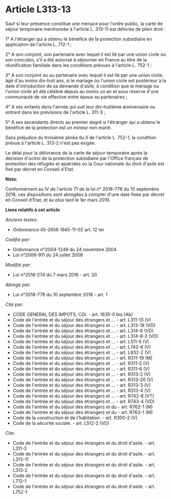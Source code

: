 # Article L313-13

Sauf si leur présence constitue une menace pour l'ordre public, la carte de séjour temporaire mentionnée à l'article L.
313-11 est délivrée de plein droit : 

1° A l'étranger qui a obtenu le bénéfice de la protection subsidiaire en application de l'article L. 712-1 ; 

2° A son conjoint, son partenaire avec lequel il est lié par une union civile ou son concubin, s'il a été autorisé à
séjourner en France au titre de la réunification familiale dans les conditions prévues à l'article L. 752-1 ; 

3° A son conjoint ou au partenaire avec lequel il est lié par une union civile, âgé d'au moins dix-huit ans, si le mariage ou
l'union civile est postérieur à la date d'introduction de sa demande d'asile, à condition que le mariage ou l'union civile
ait été célébré depuis au moins un an et sous réserve d'une communauté de vie effective entre époux ou partenaires ; 

4° A ses enfants dans l'année qui suit leur dix-huitième anniversaire ou entrant dans les prévisions de l'article L. 311-3 ; 

5° A ses ascendants directs au premier degré si l'étranger qui a obtenu le bénéfice de la protection est un mineur non
marié. 

Sans préjudice du troisième alinéa du II de l'article L. 752-1, la condition prévue à l'article L. 313-2 n'est pas exigée. 

Le délai pour la délivrance de la carte de séjour temporaire après la décision d'octroi de la protection subsidiaire par
l'Office français de protection des réfugiés et apatrides ou la Cour nationale du droit d'asile est fixé par décret en
Conseil d'Etat.

**Nota:**

Conformément au IV de l'article 71 de la loi n° 2018-778 du 10 septembre 2018, ces dispositions sont abrogées à compter d'une
date fixée par décret en Conseil d'Etat, et au plus tard le 1er mars 2019.

**Liens relatifs à cet article**

_Anciens textes_:

  - Ordonnance 45-2658 1945-11-02 art. 12 ter

_Codifié par_:

  - Ordonnance n°2004-1248 du 24 novembre 2004
  - Loi n°2006-911 du 24 juillet 2006

_Modifié par_:

  - Loi n°2016-274 du 7 mars 2016 - art. 20

_Abrogé par_:

  - Loi n°2018-778 du 10 septembre 2018 - art. 1

_Cité par_:

  - CODE GENERAL DES IMPOTS, CGI. - art. 1635-0 bis (Ab)
  - Code de l'entrée et du séjour des étrangers et ... - art. L311-13 (V)
  - Code de l'entrée et du séjour des étrangers et ... - art. L313-18 (VD)
  - Code de l'entrée et du séjour des étrangers et ... - art. L314-8 (VD)
  - Code de l'entrée et du séjour des étrangers et ... - art. L314-8-2 (VD)
  - Code de l'entrée et du séjour des étrangers et ... - art. L511-5 (V)
  - Code de l'entrée et du séjour des étrangers et ... - art. L742-6 (V)
  - Code de l'entrée et du séjour des étrangers et ... - art. L832-2 (V)
  - Code de l'entrée et du séjour des étrangers et ... - art. R311-19 (M)
  - Code de l'entrée et du séjour des étrangers et ... - art. R311-2 (V)
  - Code de l'entrée et du séjour des étrangers et ... - art. R311-6 (V)
  - Code de l'entrée et du séjour des étrangers et ... - art. R313-2 (V)
  - Code de l'entrée et du séjour des étrangers et ... - art. R313-20 (V)
  - Code de l'entrée et du séjour des étrangers et ... - art. R313-3 (V)
  - Code de l'entrée et du séjour des étrangers et ... - art. R313-4 (V)
  - Code de l'entrée et du séjour des étrangers et ... - art. R742-6 (VT)
  - Code de l'entrée et du séjour des étrangers et ... - art. R743-4 (VD)
  - Code de l'entrée et du séjour des étrangers et du  - art. R762-1 (M)
  - Code de l'entrée et du séjour des étrangers et du  - art. R763-1 (M)
  - Code de la construction et de l'habitation. - art. R300-2 (V)
  - Code de la sécurité sociale. - art. L512-2 (VD)

_Cite_:

  - Code de l'entrée et du séjour des étrangers et du droit d'asile. - art. L311-3
  - Code de l'entrée et du séjour des étrangers et du droit d'asile. - art. L313-11
  - Code de l'entrée et du séjour des étrangers et du droit d'asile. - art. L313-2
  - Code de l'entrée et du séjour des étrangers et du droit d'asile. - art. L712-1
  - Code de l'entrée et du séjour des étrangers et du droit d'asile. - art. L752-1
